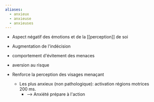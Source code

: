 ```yaml
---
aliases:
  - anxieux
  - anxieuse
  - anxieuses
---
```

- Aspect négatif des émotions et de la [[perception]] de soi
- Augmentation de l'indécision
- comportement d'évitement des menaces
- aversion au risque

- Renforce la perception des visages menaçant
	- Les plus anxieux (non pathologique): activation régions motrices 200 ms.
		- --> Anxiété prépare à l'action
